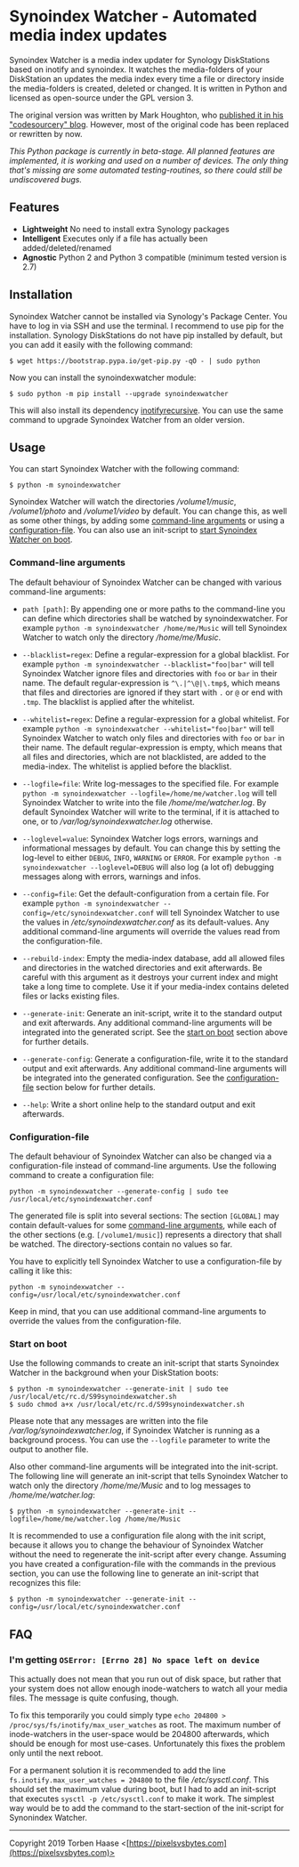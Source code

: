# Synoindex Watcher - Automated media index updates

Synoindex Watcher is a media index updater for Synology DiskStations based on inotify and synoindex. It watches the media-folders of your DiskStation an updates the media index every time a file or directory inside the media-folders is created, deleted or changed. It is written in Python and licensed as open-source under the GPL version 3.

The original version was written by Mark Houghton, who [published it in his "codesourcery" blog](https://codesourcery.wordpress.com/2012/11/29/more-on-the-synology-nas-automatically-indexing-new-files/). However, most of the original code has been replaced or rewritten by now.

*This Python package is currently in beta-stage. All planned features are implemented, it is working and used on a number of devices. The only thing that's missing are some automated testing-routines, so there could still be undiscovered bugs.*

## Features

* **Lightweight** No need to install extra Synology packages
* **Intelligent** Executes only if a file has actually been added/deleted/renamed
* **Agnostic** Python 2 and Python 3 compatible (minimum tested version is 2.7)

## Installation

Synoindex Watcher cannot be installed via Synology's Package Center. You have to log in via SSH and use the terminal.  I recommend to use pip for the installation. Synology DiskStations do not have pip installed by default, but you can add it easily with the following command:

```
$ wget https://bootstrap.pypa.io/get-pip.py -qO - | sudo python
```

Now you can install the synoindexwatcher module:

```
$ sudo python -m pip install --upgrade synoindexwatcher
```

This will also install its dependency [inotifyrecursive](https://pypi.org/project/inotifyrecursive/). You can use the same command to upgrade Synoindex Watcher from an older version.

## Usage

You can start Synoindex Watcher with the following command:

```
$ python -m synoindexwatcher
```

Synoindex Watcher will watch the directories */volume1/music*, */volume1/photo* and */volume1/video* by default.  You can change this, as well as some other things, by adding some [command-line arguments](#command-line-arguments) or using a [configuration-file](#configuration-file). You can also use an init-script to [start Synoindex Watcher on boot](#start-on-boot).

### Command-line arguments

The default behaviour of Synoindex Watcher can be changed with various command-line arguments:

* `path [path]`: By appending one or more paths to the command-line you can define which directories shall be watched by synoindexwatcher. For example `python -m synoindexwatcher /home/me/Music` will tell Synoindex Watcher to watch only the directory */home/me/Music*.

* `--blacklist=regex`: Define a regular-expression for a global blacklist. For example `python -m synoindexwatcher --blacklist="foo|bar"` will tell Synoindex Watcher ignore files and directories with `foo` or `bar` in their name. The default regular-expression is `^\.|^\@|\.tmp$`, which means that files and directories are ignored if they start with `.` or `@` or end with `.tmp`. The blacklist is applied after the whitelist.

* `--whitelist=regex`: Define a regular-expression for a global whitelist. For example `python -m synoindexwatcher --whitelist="foo|bar"` will tell Synoindex Watcher to watch only files and directories with `foo` or `bar` in their name. The default regular-expression is empty, which means that all files and directories, which are not blacklisted, are added to the media-index. The whitelist is applied before the blacklist.

* `--logfile=file`: Write log-messages to the specified file. For example `python -m synoindexwatcher --logfile=/home/me/watcher.log` will tell Synoindex Watcher to write into the file */home/me/watcher.log*. By default Synoindex Watcher will write to the terminal, if it is attached to one, or to */var/log/synoindexwatcher.log* otherwise.

* `--loglevel=value`: Synoindex Watcher logs errors, warnings and informational messages by default. You can change this by setting the log-level to either `DEBUG`, `INFO`, `WARNING` or `ERROR`. For example `python -m synoindexwatcher --loglevel=DEBUG` will also log (a lot of) debugging messages along with errors, warnings and infos.

* `--config=file`: Get the default-configuration from a certain file. For example `python -m synoindexwatcher --config=/etc/synoindexwatcher.conf` will tell Synoindex Watcher to use the values in */etc/synoindexwatcher.conf* as its default-values. Any additional command-line arguments will override the values read from the configuration-file.

* `--rebuild-index`: Empty the media-index database, add all allowed files and directories in the watched directories and exit afterwards. Be careful with this argument as it destroys your current index and might take a long time to complete. Use it if your media-index contains deleted files or lacks existing files.

* `--generate-init`: Generate an init-script, write it to the standard output and exit afterwards. Any additional command-line arguments will be integrated into the generated script. See the [start on boot](#start-on-boot) section above for further details.

* `--generate-config`: Generate a configuration-file, write it to the standard output and exit afterwards. Any additional command-line arguments will be integrated into the generated configuration. See the [configuration-file](#configuration-file) section below for further details.

* `--help`: Write a short online help to the standard output and exit afterwards.

### Configuration-file

The default behaviour of Synoindex Watcher can also be changed via a configuration-file instead of command-line arguments. Use the following command to create a configuration file:

```
python -m synoindexwatcher --generate-config | sudo tee /usr/local/etc/synoindexwatcher.conf
```

The generated file is split into several sections: The section `[GLOBAL]` may contain default-values for some [command-line arguments](#command-line-arguments), while each of the other sections (e.g. `[/volume1/music]`) represents a directory that shall be watched. The directory-sections contain no values so far.

You have to explicitly tell Synoindex Watcher to use a configuration-file by calling it like this:

```
python -m synoindexwatcher --config=/usr/local/etc/synoindexwatcher.conf
```

Keep in mind, that you can use additional command-line arguments to override the values from the configuration-file.

### Start on boot

Use the following commands to create an init-script that starts Synoindex Watcher in the background when your DiskStation boots:

```
$ python -m synoindexwatcher --generate-init | sudo tee /usr/local/etc/rc.d/S99synoindexwatcher.sh
$ sudo chmod a+x /usr/local/etc/rc.d/S99synoindexwatcher.sh
```

Please note that any messages are written into the file */var/log/synoindexwatcher.log*, if Synoindex Watcher is running as a background process. You can use the `--logfile` parameter to write the output to another file.

Also other command-line arguments will be integrated into the init-script. The following line will generate an init-script that tells Synoindex Watcher to watch only the directory */home/me/Music* and to log messages to */home/me/watcher.log*:

```
$ python -m synoindexwatcher --generate-init --logfile=/home/me/watcher.log /home/me/Music
```

It is recommended to use a configuration file along with the init script, because it allows you to change the behaviour of Synoindex Watcher without the need to regenerate the init-script after every change. Assuming you have created a configuration-file with the commands in the previous section, you can use the following line to generate an init-script that recognizes this file:

```
$ python -m synoindexwatcher --generate-init --config=/usr/local/etc/synoindexwatcher.conf
```

## FAQ

### I'm getting `OSError: [Errno 28] No space left on device`

This actually does not mean that you run out of disk space, but rather that your system does not allow enough inode-watchers to watch all your media files. The message is quite confusing, though.

To fix this temporarily you could simply type `echo 204800 > /proc/sys/fs/inotify/max_user_watches` as root. The maximum number of inode-watchers in the user-space would be 204800 afterwards, which should be enough for most use-cases.  Unfortunately this fixes the problem only until the next reboot.

For a permanent solution it is recommended to add the line `fs.inotify.max_user_watches = 204800` to the file */etc/sysctl.conf*. This should set the maximum value during boot, but I had to add an init-script that executes `sysctl -p /etc/sysctl.conf` to make it work. The simplest way would be to add the command to the start-section of the init-script for Synonindex Watcher.

----

Copyright 2019 Torben Haase \<[https://pixelsvsbytes.com](https://pixelsvsbytes.com)>
